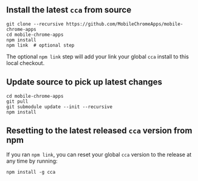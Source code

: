## Install the latest `cca` from source

```
git clone --recursive https://github.com/MobileChromeApps/mobile-chrome-apps
cd mobile-chrome-apps
npm install
npm link  # optional step
```

The optional `npm link` step will add your link your global `cca` install to this local checkout.

## Update source to pick up latest changes

```
cd mobile-chrome-apps
git pull
git submodule update --init --recursive
npm install
```

## Resetting to the latest released `cca` version from npm

If you ran `npm link`, you can reset your global `cca` version to the release at any time by running:

```
npm install -g cca
```

